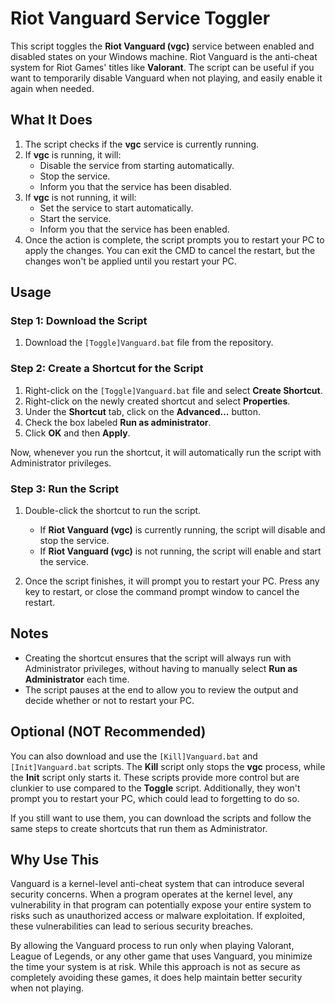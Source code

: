 # Riot Vanguard Service Toggler

This script toggles the **Riot Vanguard (vgc)** service between enabled and disabled states on your Windows machine. Riot Vanguard is the anti-cheat system for Riot Games' titles like **Valorant**. The script can be useful if you want to temporarily disable Vanguard when not playing, and easily enable it again when needed.

## What It Does

1. The script checks if the **vgc** service is currently running.
2. If **vgc** is running, it will:
   - Disable the service from starting automatically.
   - Stop the service.
   - Inform you that the service has been disabled.
3. If **vgc** is not running, it will:
   - Set the service to start automatically.
   - Start the service.
   - Inform you that the service has been enabled.
4. Once the action is complete, the script prompts you to restart your PC to apply the changes. You can exit the CMD to cancel the restart, but the changes won't be applied until you restart your PC.

## Usage

### Step 1: Download the Script

1. Download the `[Toggle]Vanguard.bat` file from the repository.

### Step 2: Create a Shortcut for the Script

1. Right-click on the `[Toggle]Vanguard.bat` file and select **Create Shortcut**.
2. Right-click on the newly created shortcut and select **Properties**.
3. Under the **Shortcut** tab, click on the **Advanced...** button.
4. Check the box labeled **Run as administrator**.
5. Click **OK** and then **Apply**.

Now, whenever you run the shortcut, it will automatically run the script with Administrator privileges.

### Step 3: Run the Script

1. Double-click the shortcut to run the script.

   - If **Riot Vanguard (vgc)** is currently running, the script will disable and stop the service.
   - If **Riot Vanguard (vgc)** is not running, the script will enable and start the service.

2. Once the script finishes, it will prompt you to restart your PC. Press any key to restart, or close the command prompt window to cancel the restart.

## Notes

- Creating the shortcut ensures that the script will always run with Administrator privileges, without having to manually select **Run as Administrator** each time.
- The script pauses at the end to allow you to review the output and decide whether or not to restart your PC.

## Optional (NOT Recommended)

You can also download and use the `[Kill]Vanguard.bat` and `[Init]Vanguard.bat` scripts. The **Kill** script only stops the **vgc** process, while the **Init** script only starts it. These scripts provide more control but are clunkier to use compared to the **Toggle** script. Additionally, they won't prompt you to restart your PC, which could lead to forgetting to do so.

If you still want to use them, you can download the scripts and follow the same steps to create shortcuts that run them as Administrator.

## Why Use This

Vanguard is a kernel-level anti-cheat system that can introduce several security concerns. When a program operates at the kernel level, any vulnerability in that program can potentially expose your entire system to risks such as unauthorized access or malware exploitation. If exploited, these vulnerabilities can lead to serious security breaches.

By allowing the Vanguard process to run only when playing Valorant, League of Legends, or any other game that uses Vanguard, you minimize the time your system is at risk. While this approach is not as secure as completely avoiding these games, it does help maintain better security when not playing.
